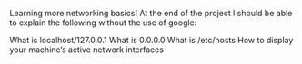 Learning more networking basics! At the end of the project l should be able to explain the following without the use of google:

What is localhost/127.0.0.1
What is 0.0.0.0
What is /etc/hosts
How to display your machine’s active network interfaces